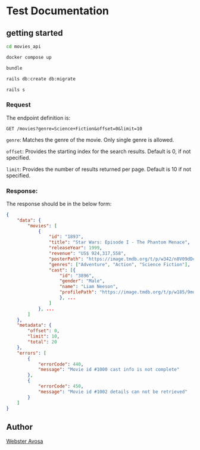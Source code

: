 # Test Documentation

## getting started

```sh
cd movies_api
```

```sh
docker compose up
```

```sh
bundle
```

```sh
rails db:create db:migrate
```

```sh
rails s
```

### Request

The endpoint definition is:

    GET /movies?genre=Science+Fiction&offset=0&limit=10

`genre`: Matches the genre of the movie. Only single genre is allowed.

`offset`: Provides the starting index for the search results. Default is 0, if not specified.

`limit`: Provides the number of results returned per page. Default is 10 if not specified.

### Response:

The response should be in the below form:

```json
{
    "data": {
        "movies": [
            {
                "id": "1893",
                "title": "Star Wars: Episode I - The Phantom Menace",
                "releaseYear": 1999,
                "revenue": "US$ 924,317,558",
                "posterPath": "https://image.tmdb.org/t/p/w342/n8V09dDc02KsSN6Q4hC2BX6hN8X.jpg",
                "genres": ["Adventure", "Action", "Science Fiction"],
                "cast": [{
                    "id": "3896",
                    "gender": "Male",
                    "name": "Liam Neeson",
                    "profilePath": "https://image.tmdb.org/t/p/w185/9mdAohLsDu36WaXV2N3SQ388bvz.jpg"
                    }, ...
                ]
            }, ...
        ]
    },
    "metadata": {
        "offset": 0,
        "limit": 10,
        "total": 20
    },
    "errors": [
        {
            "errorCode": 440,
            "message": "Movie id #1000 cast info is not complete"
        },
        {
            "errorCode": 450,
            "message": "Movie id #1002 details can not be retrieved"
        }
    ]
}
```

## Author

[Webster Avosa](https://github.com/avosa)
